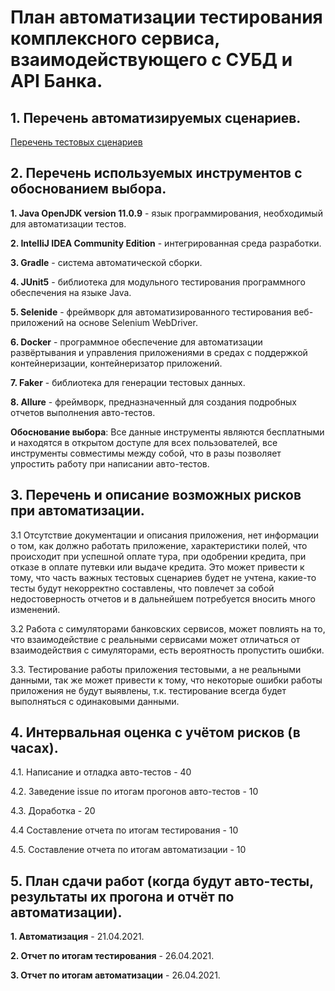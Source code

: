 # План автоматизации тестирования комплексного сервиса, взаимодействующего с СУБД и API Банка.
## 1. Перечень автоматизируемых сценариев.

[Перечень тестовых сценариев](https://docs.google.com/spreadsheets/d/1Xr7xeyKW6-7SGHrOZ_2c4PtRJK5tJ-WtRXtf-ECUqaU/edit?usp=sharing)

## 2. Перечень используемых инструментов с обоснованием выбора.
**1. Java OpenJDK version 11.0.9** - язык программирования, необходимый для автоматизации тестов.

**2. IntelliJ IDEA Community Edition** - интегрированная среда разработки.

**3. Gradle** - система автоматической сборки.

**4. JUnit5** - библиотека для модульного тестирования программного обеспечения на языке Java.

**5. Selenide** - фреймворк для автоматизированного тестирования веб-приложений на основе Selenium WebDriver.

**6. Docker** - программное обеспечение для автоматизации развёртывания и управления приложениями в средах с поддержкой контейнеризации, контейнеризатор приложений.

**7. Faker** - библиотека для генерации тестовых данных.

**8. Allure** - фреймворк, предназначенный для создания подробных отчетов выполнения авто-тестов.

**Обоснование выбора**:
Все данные инструменты являются бесплатными и находятся в открытом доступе для всех пользователей, все инструменты совместимы между собой, что в разы позволяет упростить работу при написании авто-тестов.

## 3. Перечень и описание возможных рисков при автоматизации.
3.1 Отсутствие документации и описания приложения, нет информации о том, как должно работать приложение, характеристики полей, что происходит при успешной оплате тура, при одобрении кредита, при отказе в оплате путевки или выдаче кредита. Это может привести к тому, что часть важных тестовых сценариев будет не учтена, какие-то тесты будут некорректно составлены, что повлечет за собой недостоверность отчетов и в дальнейшем потребуется вносить много изменений.

3.2 Работа с симуляторами банковских сервисов, может повлиять на то, что взаимодействие с реальными сервисами может отличаться от взаимодействия с симуляторами, есть вероятность пропустить ошибки.

3.3. Тестирование работы приложения тестовыми, а не реальными данными, так же может привести к тому, что некоторые ошибки работы приложения не будут выявлены, т.к. тестирование всегда будет выполняться с одинаковыми данными.

## 4. Интервальная оценка с учётом рисков (в часах).

4.1. Написание и отладка авто-тестов - 40

4.2. Заведение issue по итогам прогонов авто-тестов - 10

4.3. Доработка - 20

4.4 Составление отчета по итогам тестирования - 10

4.5. Составление отчета по итогам автоматизации - 10

## 5. План сдачи работ (когда будут авто-тесты, результаты их прогона и отчёт по автоматизации).
**1. Автоматизация** - 21.04.2021.

**2. Отчет по итогам тестирования** - 26.04.2021.

**3. Отчет по итогам автоматизации** - 26.04.2021.